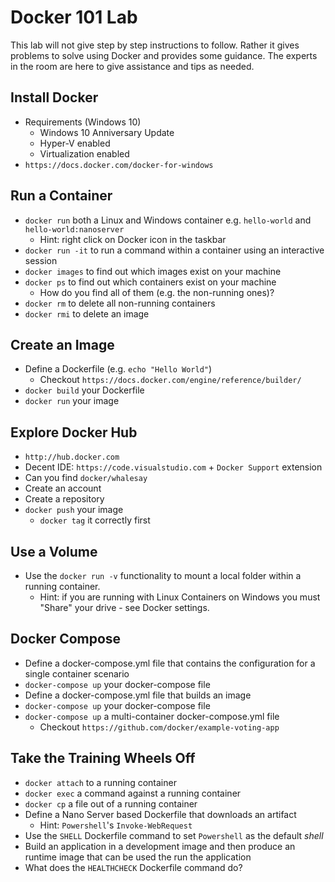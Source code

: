 # Docker 101 Lab #

This lab will not give step by step instructions to follow.  Rather it gives problems to solve using Docker and provides some guidance.  The experts in the room are here to give assistance and tips as needed.

## Install Docker ##
- Requirements (Windows 10)
	- Windows 10 Anniversary Update
	- Hyper-V enabled
	- Virtualization enabled
- `https://docs.docker.com/docker-for-windows`

## Run a Container ##
- `docker run` both a Linux and Windows container e.g. `hello-world` and `hello-world:nanoserver`
	- Hint: right click on Docker icon in the taskbar 
- `docker run -it` to run a command within a container using an interactive session
- `docker images` to find out which images exist on your machine
- `docker ps` to find out which containers exist on your machine 
	- How do you find all of them (e.g. the non-running ones)?
- `docker rm` to delete all non-running containers
- `docker rmi` to delete an image

## Create an Image ##
- Define a Dockerfile (e.g. `echo "Hello World"`)
	- Checkout `https://docs.docker.com/engine/reference/builder/`
- `docker build` your Dockerfile
- `docker run` your image

## Explore Docker Hub ##
- `http://hub.docker.com`
- Decent IDE: `https://code.visualstudio.com` + `Docker Support` extension
- Can you find `docker/whalesay`
- Create an account
- Create a repository
- `docker push` your image
	- `docker tag` it correctly first

## Use a Volume ##
- Use the `docker run -v` functionality to mount a local folder within a running container.
	- Hint: if you are running with Linux Containers on Windows you must "Share" your drive - see Docker settings.

## Docker Compose ##
- Define a docker-compose.yml file that contains the configuration for a single container scenario
- `docker-compose up` your docker-compose file
- Define a docker-compose.yml file that builds an image
- `docker-compose up` your docker-compose file
- `docker-compose up` a multi-container docker-compose.yml file
	- Checkout `https://github.com/docker/example-voting-app`

## Take the Training Wheels Off ##
- `docker attach` to a running container
- `docker exec` a command against a running container
- `docker cp` a file out of a running container
- Define a Nano Server based Dockerfile that downloads an artifact
	- Hint: `Powershell`'s `Invoke-WebRequest`
- Use the `SHELL` Dockerfile command to set `Powershell` as the default *shell*
- Build an application in a development image and then produce an runtime image that can be used the run the application
- What does the `HEALTHCHECK` Dockerfile command do?




 
